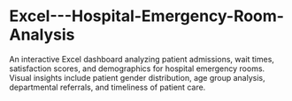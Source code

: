 # Excel---Hospital-Emergency-Room-Analysis
An interactive Excel dashboard analyzing patient admissions, wait times, satisfaction scores, and demographics for hospital emergency rooms. Visual insights include patient gender distribution, age group analysis, departmental referrals, and timeliness of patient care.
